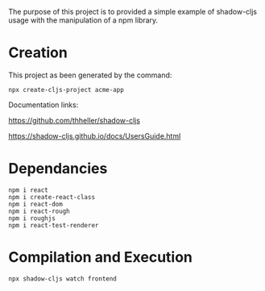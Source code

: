 The purpose of this project is to provided a simple example of shadow-cljs usage
with the manipulation of a npm library.

# Creation
This project as been generated by the command:
``` shell
npx create-cljs-project acme-app
```
Documentation links:

https://github.com/thheller/shadow-cljs

https://shadow-cljs.github.io/docs/UsersGuide.html

# Dependancies

``` shell
npm i react
npm i create-react-class
npm i react-dom
npm i react-rough
npm i roughjs
npm i react-test-renderer
```

# Compilation and Execution

``` shell
npx shadow-cljs watch frontend
```
